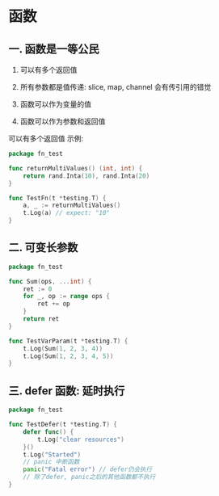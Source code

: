 # 函数

## 一. 函数是一等公民

1. 可以有多个返回值

2. 所有参数都是值传递: slice, map, channel 会有传引用的错觉

3. 函数可以作为变量的值

4. 函数可以作为参数和返回值

可以有多个返回值 示例: 

```go
package fn_test 

func returnMultiValues() (int, int) {
	return rand.Inta(10), rand.Inta(20)
}

func TestFn(t *testing.T) {
	a, _ := returnMultiValues()
	t.Log(a) // expect: "10"
}
```


## 二. 可变长参数

```go
package fn_test 

func Sum(ops, ...int) {
	ret := 0
	for _, op := range ops {
		ret += op
	}
	return ret
}

func TestVarParam(t *testing.T) {
	t.Log(Sum(1, 2, 3, 4))
	t.Log(Sum(1, 2, 3, 4, 5))
}
```

## 三. defer 函数: 延时执行

```go
package fn_test 

func TestDefer(t *testing.T) {
	defer func() {
		t.Log("clear resources")
	}()
	t.Log("Started")
	// panic 中断函数
	panic("Fatal error") // defer仍会执行
	// 除了defer, panic之后的其他函数都不执行
}
```


